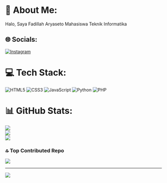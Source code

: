 # 💫 About Me:
Halo, Saya Fadillah Aryaseto Mahasiswa Teknik Informatika


## 🌐 Socials:
[![Instagram](https://img.shields.io/badge/Instagram-%23E4405F.svg?logo=Instagram&logoColor=white)](https://instagram.com/faxdillzy___) 

# 💻 Tech Stack:
![HTML5](https://img.shields.io/badge/html5-%23E34F26.svg?style=for-the-badge&logo=html5&logoColor=white) ![CSS3](https://img.shields.io/badge/css3-%231572B6.svg?style=for-the-badge&logo=css3&logoColor=white) ![JavaScript](https://img.shields.io/badge/javascript-%23323330.svg?style=for-the-badge&logo=javascript&logoColor=%23F7DF1E) ![Python](https://img.shields.io/badge/python-3670A0?style=for-the-badge&logo=python&logoColor=ffdd54) ![PHP](https://img.shields.io/badge/php-%23777BB4.svg?style=for-the-badge&logo=php&logoColor=white)
# 📊 GitHub Stats:
![](https://github-readme-stats.vercel.app/api?username=Faxdillzy&theme=ocean_dark&hide_border=false&include_all_commits=false&count_private=false)<br/>
![](https://nirzak-streak-stats.vercel.app/?user=Faxdillzy&theme=ocean_dark&hide_border=false)<br/>
![](https://github-readme-stats.vercel.app/api/top-langs/?username=Faxdillzy&theme=ocean_dark&hide_border=false&include_all_commits=false&count_private=false&layout=compact)

### 🔝 Top Contributed Repo
![](https://github-contributor-stats.vercel.app/api?username=Faxdillzy&limit=5&theme=great-gatsby&combine_all_yearly_contributions=true)

---
[![](https://visitcount.itsvg.in/api?id=Faxdillzy&icon=6&color=7)](https://visitcount.itsvg.in)

<!-- Proudly created with GPRM ( https://gprm.itsvg.in ) -->
